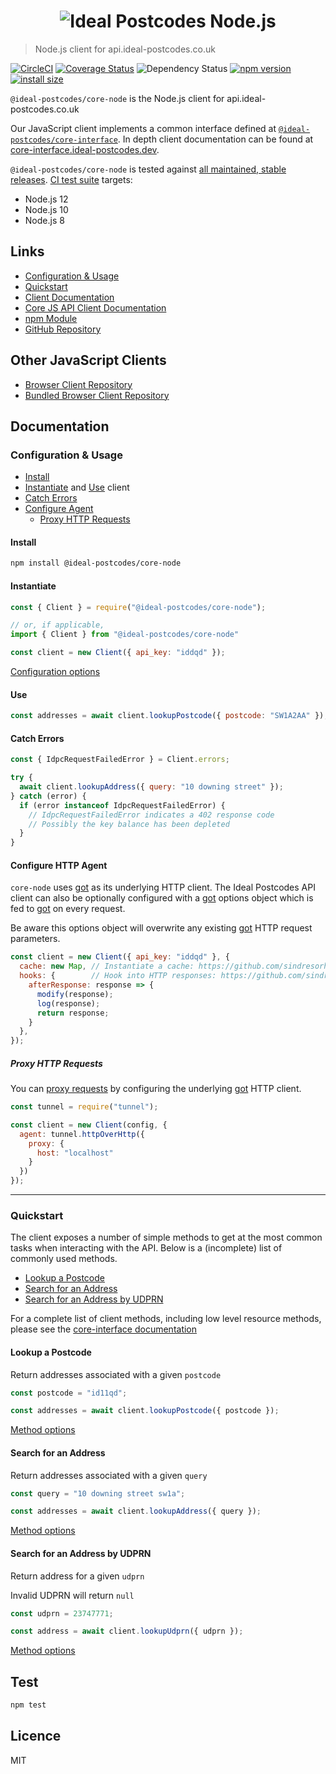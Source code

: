 <h1 align="center">
  <img src="https://img.ideal-postcodes.co.uk/Ideal%20Postcodes%20Node%20Logo@3x.png" alt="Ideal Postcodes Node.js">
</h1>

> Node.js client for api.ideal-postcodes.co.uk

[![CircleCI](https://circleci.com/gh/ideal-postcodes/core-node/tree/master.svg?style=svg)](https://circleci.com/gh/ideal-postcodes/core-node/tree/master)
[![Coverage Status](https://coveralls.io/repos/github/ideal-postcodes/core-node/badge.svg?branch=master&t=nyUaqN)](https://coveralls.io/github/ideal-postcodes/core-node?branch=master)
![Dependency Status](https://david-dm.org/ideal-postcodes/core-node.svg)
[![npm version](https://badge.fury.io/js/%40ideal-postcodes%2Fcore-node.svg)](https://badge.fury.io/js/%40ideal-postcodes%2Fcore-node)
[![install size](https://packagephobia.now.sh/badge?p=@ideal-postcodes/core-node)](https://packagephobia.now.sh/result?p=@ideal-postcodes/core-node)

`@ideal-postcodes/core-node` is the Node.js client for api.ideal-postcodes.co.uk

Our JavaScript client implements a common interface defined at [`@ideal-postcodes/core-interface`](https://github.com/ideal-postcodes/core-interface). In depth client documentation can be found at [core-interface.ideal-postcodes.dev](https://core-interface.ideal-postcodes.dev).

`@ideal-postcodes/core-node` is tested against [all maintained, stable releases](https://nodejs.org/en/about/releases/). [CI test suite](.circleci/config.yml) targets:

- Node.js 12
- Node.js 10
- Node.js 8

## Links

- [Configuration & Usage](#configuration--usage)
- [Quickstart](#quickstart)
- [Client Documentation](https://core-interface.ideal-postcodes.dev/#documentation)
- [Core JS API Client Documentation](https://core-interface.ideal-postcodes.dev/)
- [npm Module](https://www.npmjs.com/package/@ideal-postcodes/core-node)
- [GitHub Repository](https://github.com/ideal-postcodes/core-node)

## Other JavaScript Clients

- [Browser Client Repository](https://github.com/ideal-postcodes/core-browser)
- [Bundled Browser Client Repository](https://github.com/ideal-postcodes/core-browser-bundled)

## Documentation

### Configuration & Usage

- [Install](#install)
- [Instantiate](#instantiate) and [Use](#use) client
- [Catch Errors](#catch-errors)
- [Configure Agent](#configure-http-agent)
  - [Proxy HTTP Requests](#proxy-requests)

#### Install

```bash
npm install @ideal-postcodes/core-node
```

#### Instantiate

```javascript
const { Client } = require("@ideal-postcodes/core-node");

// or, if applicable,
import { Client } from "@ideal-postcodes/core-node"

const client = new Client({ api_key: "iddqd" });
```

[Configuration options](https://core-interface.ideal-postcodes.dev/interfaces/config.html)

#### Use

```javascript
const addresses = await client.lookupPostcode({ postcode: "SW1A2AA" });
```

#### Catch Errors

```javascript
const { IdpcRequestFailedError } = Client.errors;

try {
  await client.lookupAddress({ query: "10 downing street" });
} catch (error) {
  if (error instanceof IdpcRequestFailedError) {
    // IdpcRequestFailedError indicates a 402 response code
    // Possibly the key balance has been depleted
  }
}
```

#### Configure HTTP Agent

`core-node` uses [got](https://github.com/sindresorhus/got) as its underlying HTTP client. The Ideal Postcodes API client can also be optionally configured with a [got](https://github.com/sindresorhus/got) options object which is fed to [got](https://github.com/sindresorhus/got) on every request.

Be aware this options object will overwrite any existing [got](https://github.com/sindresorhus/got) HTTP request parameters.

```javascript
const client = new Client({ api_key: "iddqd" }, {
  cache: new Map, // Instantiate a cache: https://github.com/sindresorhus/got#cache-1
  hooks: {        // Hook into HTTP responses: https://github.com/sindresorhus/got#hooksafterresponse
    afterResponse: response => {
      modify(response);
      log(response);
      return response;
    }
  },
});
```

##### Proxy HTTP Requests

You can [proxy requests](https://github.com/sindresorhus/got#proxies) by configuring the underlying [got](https://github.com/sindresorhus/got) HTTP client.

```javascript
const tunnel = require("tunnel");

const client = new Client(config, {
  agent: tunnel.httpOverHttp({
    proxy: {
      host: "localhost"
    }
  })
});
```

---

### Quickstart

The client exposes a number of simple methods to get at the most common tasks when interacting with the API. Below is a (incomplete) list of commonly used methods.

- [Lookup a Postcode](#lookup-a-postcode)
- [Search for an Address](#search-for-an-address)
- [Search for an Address by UDPRN](#search-for-an-address-by-udprn)

For a complete list of client methods, including low level resource methods, please see the [core-interface documentation](https://core-interface.ideal-postcodes.dev/#documentation)

#### Lookup a Postcode

Return addresses associated with a given `postcode`

```javascript
const postcode = "id11qd";

const addresses = await client.lookupPostcode({ postcode });
```

[Method options](https://core-interface.ideal-postcodes.dev/interfaces/lookuppostcodeoptions.html)

#### Search for an Address

Return addresses associated with a given `query`

```javascript
const query = "10 downing street sw1a";

const addresses = await client.lookupAddress({ query });
```

[Method options](https://core-interface.ideal-postcodes.dev/interfaces/lookupaddressoptions.html)

#### Search for an Address by UDPRN

Return address for a given `udprn`

Invalid UDPRN will return `null`

```javascript
const udprn = 23747771;

const address = await client.lookupUdprn({ udprn });
```

[Method options](https://core-interface.ideal-postcodes.dev/interfaces/lookupumprnoptions.html)

## Test

```bash
npm test
```

## Licence

MIT
